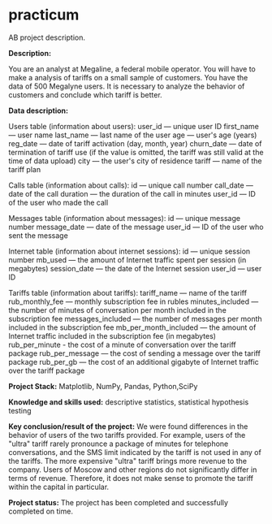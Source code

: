 # practicum
AB project description.

**Description:**

You are an analyst at Megaline, a federal mobile operator. You will have to make a analysis of tariffs on a small sample of customers. You have the data of 500 Megalyne users. It is necessary to analyze the behavior of customers and conclude which tariff is better.

**Data description:**

Users table (information about users):
    user_id — unique user ID
    first_name — user name
    last_name — last name of the user
    age — user's age (years)
    reg_date — date of tariff activation (day, month, year)
churn_date — date of termination of tariff use (if the value is omitted, the tariff was still valid at the time of data upload)
city — the user's city of residence
    tariff — name of the tariff plan

Calls table (information about calls):
    id — unique call number
    call_date — date of the call
    duration — the duration of the call in minutes
    user_id — ID of the user who made the call

Messages table (information about messages):
    id — unique message number
message_date — date of the message
    user_id — ID of the user who sent the message

Internet table (information about internet sessions):
    id — unique session number
    mb_used — the amount of Internet traffic spent per session (in megabytes)
session_date — the date of the Internet session
    user_id — user ID

Tariffs table (information about tariffs):
    tariff_name — name of the tariff
    rub_monthly_fee — monthly subscription fee in rubles
    minutes_included — the number of minutes of conversation per month included in the subscription fee
    messages_included — the number of messages per month included in the subscription fee
    mb_per_month_included — the amount of Internet traffic included in the subscription fee (in megabytes)
rub_per_minute - the cost of a minute of conversation over the tariff package 
rub_per_message — the cost of sending a message over the tariff package
    rub_per_gb — the cost of an additional gigabyte of Internet traffic over the tariff package 

**Project Stack:**
Matplotlib, NumPy, Pandas, Python,SciPy

**Knowledge and skills used:**
descriptive statistics, statistical hypothesis testing

**Key conclusion/result of the project:**
We were found differences in the behavior of users of the two tariffs provided. For example, users of the "ultra" tariff rarely pronounce a package of minutes for telephone conversations, and the SMS limit indicated by the tariff is not used in any of the tariffs. The more expensive "ultra" tariff brings more revenue to the company. Users of Moscow and other regions do not significantly differ in terms of revenue. Therefore, it does not make sense to promote the tariff within the capital in particular.

**Project status:**
The project has been completed and successfully completed on time.
